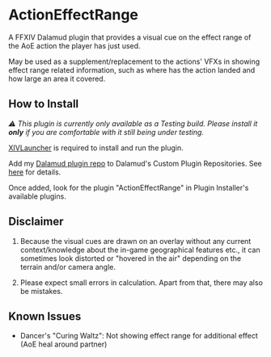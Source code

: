# ActionEffectRange

A FFXIV Dalamud plugin that provides a visual cue on the effect range of the AoE action the player has just used.

May be used as a supplement/replacement to the actions' VFXs in showing effect range related information, 
such as where has the action landed and how large an area it covered.


## How to Install

_:warning: This plugin is currently only available as a Testing build._
_Please install it **only** if you are comfortable with it still being under testing._

[XIVLauncher](https://github.com/goatcorp/FFXIVQuickLauncher) is required to install and run the plugin.

Add my [Dalamud plugin repo](https://github.com/yomishino/DalamudPlugins) to Dalamud's Custom Plugin Repositories.
See [here](https://github.com/yomishino/DalamudPlugins#readme) for details.

Once added, look for the plugin "ActionEffectRange" in Plugin Installer's available plugins.


## Disclaimer

1. Because the visual cues are drawn on an overlay without any current context/knowledge about the in-game geographical features etc.,
   it can sometimes look distorted or "hovered in the air" depending on the terrain and/or camera angle.

2. Please expect small errors in calculation. Apart from that, there may also be mistakes. 


## Known Issues

- Dancer's "Curing Waltz": Not showing effect range for additional effect (AoE heal around partner)


